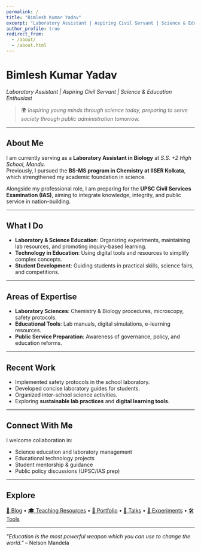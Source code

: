 ```yaml
---
permalink: /
title: "Bimlesh Kumar Yadav"
excerpt: "Laboratory Assistant | Aspiring Civil Servant | Science & Education Enthusiast"
author_profile: true
redirect_from: 
  - /about/
  - /about.html
---
```


# Bimlesh Kumar Yadav  
*Laboratory Assistant | Aspiring Civil Servant | Science & Education Enthusiast*

> 🌍 *Inspiring young minds through science today, preparing to serve society through public administration tomorrow.*

---

## About Me  
I am currently serving as a **Laboratory Assistant in Biology** at *S.S. +2 High School, Mandu*.  
Previously, I pursued the **BS-MS program in Chemistry at IISER Kolkata**, which strengthened my academic foundation in science.  

Alongside my professional role, I am preparing for the **UPSC Civil Services Examination (IAS)**, aiming to integrate knowledge, integrity, and public service in nation-building.

---

## What I Do  

- **Laboratory & Science Education**: Organizing experiments, maintaining lab resources, and promoting inquiry-based learning.  
- **Technology in Education**: Using digital tools and resources to simplify complex concepts.  
- **Student Development**: Guiding students in practical skills, science fairs, and competitions.  

---

## Areas of Expertise  

- **Laboratory Sciences**: Chemistry & Biology procedures, microscopy, safety protocols.  
- **Educational Tools**: Lab manuals, digital simulations, e-learning resources.  
- **Public Service Preparation**: Awareness of governance, policy, and education reforms.  

---

## Recent Work  

- Implemented safety protocols in the school laboratory.  
- Developed concise laboratory guides for students.  
- Organized inter-school science activities.  
- Exploring **sustainable lab practices** and **digital learning tools**.  

---

## Connect With Me  

I welcome collaboration in:  
- Science education and laboratory management  
- Educational technology projects  
- Student mentorship & guidance  
- Public policy discussions (UPSC/IAS prep)  

---

## Explore  

[📖 Blog](/posts/) • [🎓 Teaching Resources](/teaching/) • [💼 Portfolio](/portfolio/) • [🎤 Talks](/talks/) • [🔬 Experiments](/lab-experiments/) • [🛠️ Tools](/educational-tools/)  

---

*"Education is the most powerful weapon which you can use to change the world."* – Nelson Mandela
